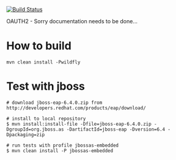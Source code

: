 [![Build Status](https://travis-ci.org/adorsys/oauth.svg?branch=master)](https://travis-ci.org/adorsys/oauth)

OAUTH2 - Sorry documentation needs to be done...

# How to build

    mvn clean install -Pwildfly

# Test with jboss

```
# download jboss-eap-6.4.0.zip from http://developers.redhat.com/products/eap/download/

# install to local repository
$ mvn install:install-file -Dfile=jboss-eap-6.4.0.zip -DgroupId=org.jboss.as -DartifactId=jboss-eap -Dversion=6.4 -Dpackaging=zip

# run tests with profile jbossas-embedded
$ mvn clean install -P jbossas-embedded
```
